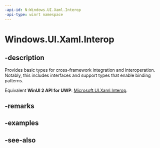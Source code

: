 ```yaml
---
-api-id: N:Windows.UI.Xaml.Interop
-api-type: winrt namespace
---
```


# Windows.UI.Xaml.Interop

## -description
Provides basic types for cross-framework integration and interoperation. Notably, this includes interfaces and support types that enable binding patterns.

Equivalent **WinUI 2 API for UWP**: [Microsoft.UI.Xaml.Interop](/windows/winui/api/microsoft.ui.xaml.interop).

## -remarks

## -examples

## -see-also

